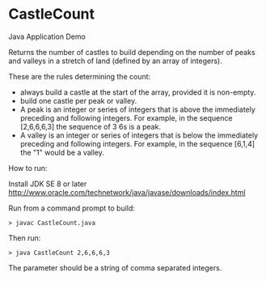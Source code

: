 CastleCount
===========

Java Application Demo

Returns the number of castles to build depending on the number of peaks
and valleys in a stretch of land (defined by an array of integers).
 
These are the rules determining the count:
 
 - always build a castle at the start of the array, provided it is non-empty.
 - build one castle per peak or valley.
 - A peak is an integer or series of integers that is above the immediately preceding and following
   integers. For example, in the sequence [2,6,6,6,3] the sequence of 3 6s is a peak.
 - A valley is an integer or series of integers that is below the immediately preceding and
   following integers. For example, in the sequence [6,1,4] the "1" would be a valley.
   
How to run:

Install JDK SE 8 or later http://www.oracle.com/technetwork/java/javase/downloads/index.html

Run from a command prompt to build:

	> javac CastleCount.java
	
Then run:

	> java CastleCount 2,6,6,6,3

The parameter should be a string of comma separated integers.	
